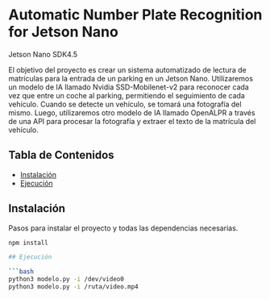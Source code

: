 # Automatic Number Plate Recognition for Jetson Nano

Jetson Nano SDK4.5

El objetivo del proyecto es crear un sistema automatizado de lectura de matrículas para la entrada de un parking en un Jetson Nano.
Utilizaremos un modelo de IA llamado Nvidia SSD-Mobilenet-v2 para reconocer cada vez que entre un coche al parking, permitiendo el seguimiento de cada vehículo. Cuando se detecte un vehículo, se tomará una fotografía del mismo. 
Luego, utilizaremos otro modelo de IA llamado OpenALPR a través de una API para procesar la fotografía y extraer el texto de la matrícula del vehículo.

## Tabla de Contenidos

- [Instalación](#instalación)
- [Ejecución](#Ejecución)

## Instalación

Pasos para instalar el proyecto y todas las dependencias necesarias.

```bash
npm install

## Ejecución

```bash
python3 modelo.py -i /dev/video0
python3 modelo.py -i /ruta/video.mp4
